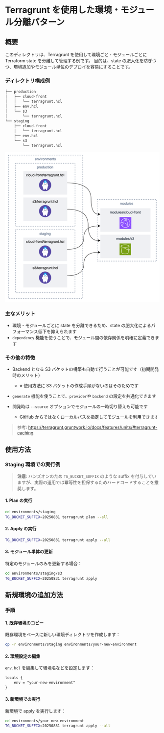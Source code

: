 # Terragrunt を使用した環境・モジュール分離パターン

## 概要

このディレクトリは、Terragrunt を使用して環境ごと・モジュールごとに Terraform state を分離して管理する例です。
目的は、state の肥大化を防ぎつつ、環境追加やモジュール単位のデプロイを容易にすることです。

### ディレクトリ構成例

```
├── production
│   ├── cloud-front
│   │   └── terragrunt.hcl
│   ├── env.hcl
│   └── s3
│       └── terragrunt.hcl
└── staging
    ├── cloud-front
    │   └── terragrunt.hcl
    ├── env.hcl
    └── s3
        └── terragrunt.hcl
```

<img src="./description_1.png">

### 主なメリット

- 環境・モジュールごとに state を分離できるため、state の肥大化によるパフォーマンス低下を抑えられます
- `dependency` 機能を使うことで、モジュール間の依存関係を明確に定義できます

### その他の特徴

- Backend となる S3 バケットの構築も自動で行うことが可能です（初期開発時のメリット）

  - ※ 使用方法に S3 バケットの作成手順がないのはそのためです

- `generate` 機能を使うことで、`provider`や `backend` の設定を共通化できます

- 開発時は `--source` オプションでモジュールの一時切り替えも可能です
  - GitHub からではなくローカルパスを指定してモジュールを利用できます

> 参考: https://terragrunt.gruntwork.io/docs/features/units/#terragrunt-caching

## 使用方法

### Staging 環境での実行例

> **注意**: ハンズオンのため `TG_BUCKET_SUFFIX` のような suffix を付与していますが、実際の運用では冪等性を担保するためハードコードすることを推奨します。

#### 1. Plan の実行

```sh
cd environments/staging
TG_BUCKET_SUFFIX=20250831 terragrunt plan --all
```

#### 2. Apply の実行

```sh
TG_BUCKET_SUFFIX=20250831 terragrunt apply --all
```

#### 3. モジュール単体の更新

特定のモジュールのみを更新する場合：

```sh
cd environments/staging/s3
TG_BUCKET_SUFFIX=20250831 terragrunt apply
```

## 新規環境の追加方法

### 手順

#### 1. 既存環境のコピー

既存環境をベースに新しい環境ディレクトリを作成します：

```sh
cp -r environments/staging environments/your-new-environment
```

#### 2. 環境設定の編集

`env.hcl` を編集して環境名などを設定します：

```hcl
locals {
    env = "your-new-environment"
}
```

#### 3. 新環境での実行

新環境で apply を実行します：

```sh
cd environments/your-new-environment
TG_BUCKET_SUFFIX=20250831 terragrunt apply --all
```
